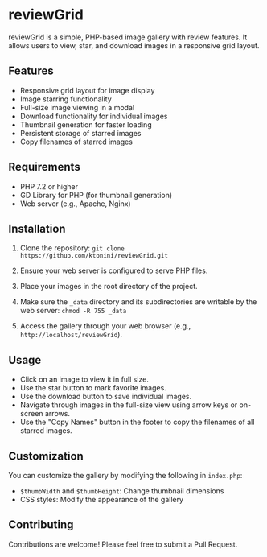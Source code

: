 # reviewGrid

reviewGrid is a simple, PHP-based image gallery with review features. It allows users to view, star, and download images in a responsive grid layout.

## Features

- Responsive grid layout for image display
- Image starring functionality
- Full-size image viewing in a modal
- Download functionality for individual images
- Thumbnail generation for faster loading
- Persistent storage of starred images
- Copy filenames of starred images

## Requirements

- PHP 7.2 or higher
- GD Library for PHP (for thumbnail generation)
- Web server (e.g., Apache, Nginx)

## Installation

1. Clone the repository:
`git clone https://github.com/ktonini/reviewGrid.git`

2. Ensure your web server is configured to serve PHP files.

3. Place your images in the root directory of the project.

4. Make sure the `_data` directory and its subdirectories are writable by the web server:
`chmod -R 755 _data`

5. Access the gallery through your web browser (e.g., `http://localhost/reviewGrid`).

## Usage

- Click on an image to view it in full size.
- Use the star button to mark favorite images.
- Use the download button to save individual images.
- Navigate through images in the full-size view using arrow keys or on-screen arrows.
- Use the "Copy Names" button in the footer to copy the filenames of all starred images.

## Customization

You can customize the gallery by modifying the following in `index.php`:

- `$thumbWidth` and `$thumbHeight`: Change thumbnail dimensions
- CSS styles: Modify the appearance of the gallery

## Contributing

Contributions are welcome! Please feel free to submit a Pull Request.

<!-- ## License

This project is open source and available under the [MIT License](LICENSE).

## Author

Keith Tonini -->